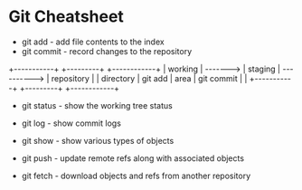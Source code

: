Git Cheatsheet
==============

- git add     - add file contents to the index
- git commit  - record changes to the repository

 +-----------+          +---------+             +------------+
 |  working  | -------> | staging | ----------> | repository |
 | directory | git add  |  area   | git commit  |            |
 +-----------+          +---------+             +------------+

- git status  - show the working tree status
- git log     - show commit logs
- git show    - show various types of objects

- git push    - update remote refs along with associated objects
- git fetch   - download objects and refs from another repository

